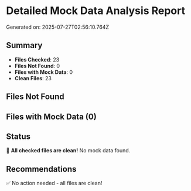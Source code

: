 # Detailed Mock Data Analysis Report

Generated on: 2025-07-27T02:56:10.764Z

## Summary
- **Files Checked**: 23
- **Files Not Found**: 0
- **Files with Mock Data**: 0
- **Clean Files**: 23

## Files Not Found


## Files with Mock Data (0)


## Status
🎉 **All checked files are clean!** No mock data found.

## Recommendations

✅ No action needed - all files are clean!


